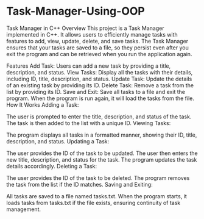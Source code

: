 # Task-Manager-Using-OOP
Task Manager in C++
Overview
This project is a Task Manager implemented in C++. It allows users to efficiently manage tasks with features to add, view, update, delete, and save tasks. The Task Manager ensures that your tasks are saved to a file, so they persist even after you exit the program and can be retrieved when you run the application again.

Features
Add Task: Users can add a new task by providing a title, description, and status.
View Tasks: Display all the tasks with their details, including ID, title, description, and status.
Update Task: Update the details of an existing task by providing its ID.
Delete Task: Remove a task from the list by providing its ID.
Save and Exit: Save all tasks to a file and exit the program. When the program is run again, it will load the tasks from the file.
How It Works
Adding a Task:

The user is prompted to enter the title, description, and status of the task.
The task is then added to the list with a unique ID.
Viewing Tasks:

The program displays all tasks in a formatted manner, showing their ID, title, description, and status.
Updating a Task:

The user provides the ID of the task to be updated.
The user then enters the new title, description, and status for the task.
The program updates the task details accordingly.
Deleting a Task:

The user provides the ID of the task to be deleted.
The program removes the task from the list if the ID matches.
Saving and Exiting:

All tasks are saved to a file named tasks.txt.
When the program starts, it loads tasks from tasks.txt if the file exists, ensuring continuity of task management.
